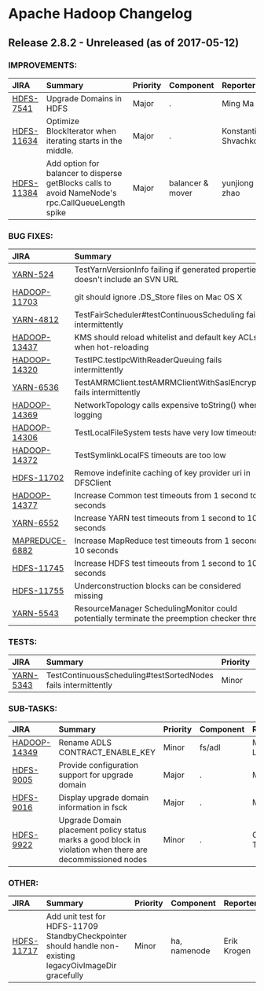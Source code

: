 
<!---
# Licensed to the Apache Software Foundation (ASF) under one
# or more contributor license agreements.  See the NOTICE file
# distributed with this work for additional information
# regarding copyright ownership.  The ASF licenses this file
# to you under the Apache License, Version 2.0 (the
# "License"); you may not use this file except in compliance
# with the License.  You may obtain a copy of the License at
#
#     http://www.apache.org/licenses/LICENSE-2.0
#
# Unless required by applicable law or agreed to in writing, software
# distributed under the License is distributed on an "AS IS" BASIS,
# WITHOUT WARRANTIES OR CONDITIONS OF ANY KIND, either express or implied.
# See the License for the specific language governing permissions and
# limitations under the License.
-->
# Apache Hadoop Changelog

## Release 2.8.2 - Unreleased (as of 2017-05-12)



### IMPROVEMENTS:

| JIRA | Summary | Priority | Component | Reporter | Contributor |
|:---- |:---- | :--- |:---- |:---- |:---- |
| [HDFS-7541](https://issues.apache.org/jira/browse/HDFS-7541) | Upgrade Domains in HDFS |  Major | . | Ming Ma | Ming Ma |
| [HDFS-11634](https://issues.apache.org/jira/browse/HDFS-11634) | Optimize BlockIterator when iterating starts in the middle. |  Major | . | Konstantin Shvachko | Konstantin Shvachko |
| [HDFS-11384](https://issues.apache.org/jira/browse/HDFS-11384) | Add option for balancer to disperse getBlocks calls to avoid NameNode's rpc.CallQueueLength spike |  Major | balancer & mover | yunjiong zhao | Konstantin Shvachko |


### BUG FIXES:

| JIRA | Summary | Priority | Component | Reporter | Contributor |
|:---- |:---- | :--- |:---- |:---- |:---- |
| [YARN-524](https://issues.apache.org/jira/browse/YARN-524) | TestYarnVersionInfo failing if generated properties doesn't include an SVN URL |  Minor | api | Steve Loughran | Steve Loughran |
| [HADOOP-11703](https://issues.apache.org/jira/browse/HADOOP-11703) | git should ignore .DS\_Store files on Mac OS X |  Major | . | Abin Shahab | Abin Shahab |
| [YARN-4812](https://issues.apache.org/jira/browse/YARN-4812) | TestFairScheduler#testContinuousScheduling fails intermittently |  Major | fairscheduler | Karthik Kambatla | Karthik Kambatla |
| [HADOOP-13437](https://issues.apache.org/jira/browse/HADOOP-13437) | KMS should reload whitelist and default key ACLs when hot-reloading |  Major | kms | Xiao Chen | Xiao Chen |
| [HADOOP-14320](https://issues.apache.org/jira/browse/HADOOP-14320) | TestIPC.testIpcWithReaderQueuing fails intermittently |  Major | . | Eric Badger | Eric Badger |
| [YARN-6536](https://issues.apache.org/jira/browse/YARN-6536) | TestAMRMClient.testAMRMClientWithSaslEncryption fails intermittently |  Major | . | Eric Badger | Jason Lowe |
| [HADOOP-14369](https://issues.apache.org/jira/browse/HADOOP-14369) | NetworkTopology calls expensive toString() when logging |  Major | . | Inigo Goiri | Inigo Goiri |
| [HADOOP-14306](https://issues.apache.org/jira/browse/HADOOP-14306) | TestLocalFileSystem tests have very low timeouts |  Major | . | Eric Badger | Eric Badger |
| [HADOOP-14372](https://issues.apache.org/jira/browse/HADOOP-14372) | TestSymlinkLocalFS timeouts are too low |  Major | . | Eric Badger | Eric Badger |
| [HDFS-11702](https://issues.apache.org/jira/browse/HDFS-11702) | Remove indefinite caching of key provider uri in DFSClient |  Major | hdfs-client | Rushabh S Shah | Rushabh S Shah |
| [HADOOP-14377](https://issues.apache.org/jira/browse/HADOOP-14377) | Increase Common test timeouts from 1 second to 10 seconds |  Major | . | Eric Badger | Eric Badger |
| [YARN-6552](https://issues.apache.org/jira/browse/YARN-6552) | Increase YARN test timeouts from 1 second to 10 seconds |  Major | . | Eric Badger | Eric Badger |
| [MAPREDUCE-6882](https://issues.apache.org/jira/browse/MAPREDUCE-6882) | Increase MapReduce test timeouts from 1 second to 10 seconds |  Major | . | Eric Badger | Eric Badger |
| [HDFS-11745](https://issues.apache.org/jira/browse/HDFS-11745) | Increase HDFS test timeouts from 1 second to 10 seconds |  Major | . | Eric Badger | Eric Badger |
| [HDFS-11755](https://issues.apache.org/jira/browse/HDFS-11755) | Underconstruction blocks can be considered missing |  Major | . | Nathan Roberts | Nathan Roberts |
| [YARN-5543](https://issues.apache.org/jira/browse/YARN-5543) | ResourceManager SchedulingMonitor could potentially terminate the preemption checker thread |  Major | capacityscheduler, resourcemanager | Min Shen | Min Shen |


### TESTS:

| JIRA | Summary | Priority | Component | Reporter | Contributor |
|:---- |:---- | :--- |:---- |:---- |:---- |
| [YARN-5343](https://issues.apache.org/jira/browse/YARN-5343) | TestContinuousScheduling#testSortedNodes fails intermittently |  Minor | . | sandflee | Yufei Gu |


### SUB-TASKS:

| JIRA | Summary | Priority | Component | Reporter | Contributor |
|:---- |:---- | :--- |:---- |:---- |:---- |
| [HADOOP-14349](https://issues.apache.org/jira/browse/HADOOP-14349) | Rename ADLS CONTRACT\_ENABLE\_KEY |  Minor | fs/adl | Mingliang Liu | Mingliang Liu |
| [HDFS-9005](https://issues.apache.org/jira/browse/HDFS-9005) | Provide configuration support for upgrade domain |  Major | . | Ming Ma | Ming Ma |
| [HDFS-9016](https://issues.apache.org/jira/browse/HDFS-9016) | Display upgrade domain information in fsck |  Major | . | Ming Ma | Ming Ma |
| [HDFS-9922](https://issues.apache.org/jira/browse/HDFS-9922) | Upgrade Domain placement policy status marks a good block in violation when there are decommissioned nodes |  Minor | . | Chris Trezzo | Chris Trezzo |


### OTHER:

| JIRA | Summary | Priority | Component | Reporter | Contributor |
|:---- |:---- | :--- |:---- |:---- |:---- |
| [HDFS-11717](https://issues.apache.org/jira/browse/HDFS-11717) | Add unit test for HDFS-11709 StandbyCheckpointer should handle non-existing legacyOivImageDir gracefully |  Minor | ha, namenode | Erik Krogen | Erik Krogen |


